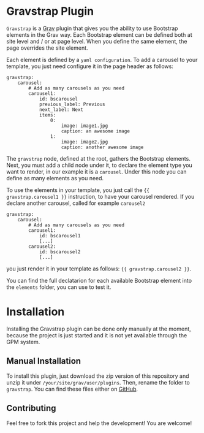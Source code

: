 # Gravstrap Plugin

`Gravstrap` is a [Grav](http://github.com/getgrav/grav) plugin that gives you the ability to use Bootstrap elements in the Grav way. Each Bootstrap element can be defined both at site level and / or at page level. When you define the same element, the page overrides the site element.

Each element is defined by a `yaml configuration`. To add a carousel to your template, you just need configure it in the page header as follows:

    gravstrap:
        carousel:        
            # Add as many carousels as you need
            carousel1:
                id: bscarousel
                previous_label: Previous
                next_label: Next
                items:
                    0:
                        image: image1.jpg
                        caption: an awesome image
                    1:
                        image: image2.jpg
                        caption: another awesome image

The `gravstrap` node, defined at the root, gathers the Bootstrap elements. Next, you must add a child node under it, to declare the element type you want to render, in our example it is a `carousel`. Under this node you can define as many elements as you need.

To use the elements in your template, you just call the `{{ gravstrap.carousel1 }}` instruction, to have your carousel rendered. If you declare another carousel, called  for example `carousel2`

    gravstrap:
        carousel:        
            # Add as many carousels as you need
            carousel1:
                id: bscarousel1
                [...]
            carousel2:
                id: bscarousel2
                [...]

you just render it in your template as follows: `{{ gravstrap.carousel2 }}`.

You can find the full declatarion for each available Bootstrap element into the `elements` folder, you can use to test it.

# Installation

Installing the Gravstrap plugin can be done only manually at the moment, because the project is just started and it is not yet available through the GPM system. 

## Manual Installation

To install this plugin, just download the zip version of this repository and unzip it under `/your/site/grav/user/plugins`. Then, rename the folder to `gravstrap`. You can find these files either on [GitHub](https://github.com/giansi/grav-plugin-gravstrap).

## Contributing

Feel free to fork this project and help the development! You are welcome!